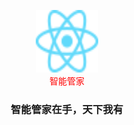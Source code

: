 <p align="center">
  <img alt="react-native" src="react.svg" width="100" height="100">
    <span style="display:table-cell; vertical-align: middle;font-size=20px; color:red;">智能管家</span>
</p>

<h3 align="center">
  智能管家在手，天下我有
</h3>
